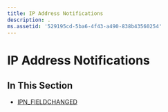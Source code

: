 ```yaml
---
title: IP Address Notifications
description: .
ms.assetid: '529195cd-5ba6-4f43-a490-838b43560254'
---
```


# IP Address Notifications

## In This Section

-   [IPN\_FIELDCHANGED](ipn-fieldchanged.md)

 

 




